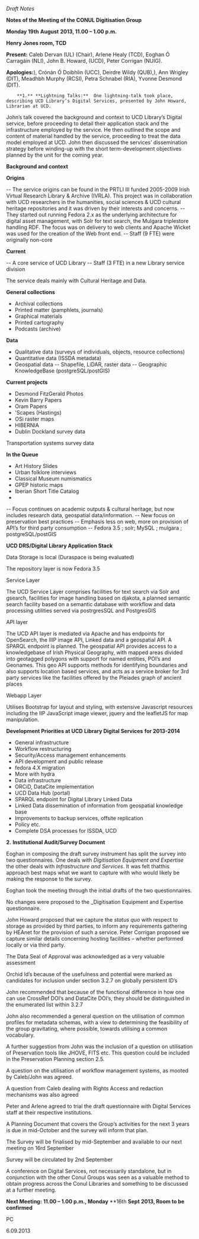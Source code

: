 _Draft_ _Notes_

**Notes of the Meeting of the CONUL Digitisation Group**

**Monday 19th** **August** **2013, 11.00 – 1.00 p.m.**

**Henry Jones room, TCD**

**Present:** Caleb Dervan (UL) (Chair), Arlene Healy (TCD), Eoghan Ó Carragáin (NLI), John B. Howard, (UCD), Peter Corrigan (NUIG).

**Apologies:**), Crónán Ó Doibhlin (UCC), Deirdre Wildy (QUB),), Ann Wrigley (DIT), Meadhbh Murphy (RCSI), Petra Schnabel (RIA), Yvonne Desmond (DIT).

		**1.** **Lightning Talks:**  One lightning-talk took place, describing UCD Library’s Digital Services, presented by John Howard, Librarian at UCD.

John’s talk covered the background and context to UCD Library’s Digital service, before proceeding to detail their application stack and the infrastructure employed by the service. He then outlined the scope and content of material handled by the service, proceeding to treat the data model employed at UCD. John then discussed the services’ dissemination strategy before winding-up with the short term-development objectives planned by the unit for the coming year.

**Background and context**

**Origins**

-- The service origins can be found in the PRTLI III funded 2005-2009 Irish Virtual Research Library & Archive (IVRLA). This project was in collaboration with UCD researchers in the humanities, social sciences & UCD cultural heritage repositories and it was driven by their interests and concerns.
-- They started out running Fedora 2.x as the underlying architecture for digital asset management, with Solr for text search, the Mulgara triplestore handling RDF. The focus was on delivery to web clients and Apache Wicket was used for the creation of the Web front end.
-- Staff (9 FTE) were originally non-core

 **Current**

-- A core service of UCD Library
-- Staff (3 FTE) in a new Library service division

The service deals mainly with Cultural Heritage and Data.

**General collections**

- Archival collections
- Printed matter (pamphlets, journals)
- Graphical materials
- Printed cartography
- Podcasts (archive)


**Data**

- Qualitative data (surveys of individuals, objects, resource collections)
- Quantitative data (ISSDA metadata)
- Geospatial data
-- Shapefile, LiDAR, raster data
-- Geographic KnowledgeBase (postgreSQL/postGIS)

**Current projects**

- Desmond FitzGerald Photos
- Kevin Barry Papers
- Oram Papers
- 'Scapes (Hastings)
- OSi raster maps
- HIBERNIA
- Dublin Dockland survey data

Transportation systems survey data

  **In the Queue**

- Art History Slides
- Urban folklore interviews
- Classical Museum numismatics
- GPEP historic maps
- Iberian Short Title Catalog
- 
-- Focus continues on academic outputs & cultural heritage, but now includes research data, geospatial data/information. 
-- New focus on preservation best practices
-- Emphasis less on web, more on provision of API’s for third party consumption
-- Fedora 3.5 ; solr; MySQL ; mulgara ; postgreSQL/postGIS

**UCD DRS/Digital Library Application Stack**

Data Storage is local (Duraspace is being evaluated)

The repository layer is now Fedora 3.5

Service Layer

The UCD Service Layer comprises facilities for text search via Solr and gsearch, facilities for image handling based on djakota, a planned semantic search facility based on a semantic database with workflow and data processing utilities served via postrgresSQL and PostgresGIS

API layer

The UCD API layer is mediated via Apache and has endpoints for OpenSearch, the IIIP image API, Linked data and a geospatial API. A SPARQL endpoint is planned. The geospatial API provides access to a knowledgebase of Irish Physical Geography, with mapped areas divided into geotagged polygons with support for named entities, POI’s and Geonames. This geo API supports methods for identifying boundaries and also supports location based services, and acts as a service broker for 3rd party services like the facilities offered by the Pleiades graph of ancient places

Webapp Layer

Utilises Bootstrap for layout and styling, with extensive Javascript resources including the IIP JavaScript image viewer, jquery and the leafletJS for map manipulation.

**Development Priorities at UCD** **Library Digital Services** **for 2013-2014**

- General infrastructure
- Workflow restructuring
- Security/Access management enhancements
- API development and public release
- fedora 4.X migration
- More with hydra
- Data infrastructure
- ORCiD, DataCite implementation
- UCD Data Hub (portal)
- SPARQL endpoint for Digital Library Linked Data
- Linked Data dissemination of information from geospatial knowledge base
- Improvements to backup services, offsite replication
- Policy etc.
- Complete DSA processes for ISSDA, UCD

**2.** **Institutional Audit/Survey Document**

Eoghan in composing the draft survey instrument has split the survey into two questionnaires. One deals with _Digitisation Equipment and Expertise_ the other deals with _Infrastructure and Services_. It was felt thatthis approach best maps what we want to capture with who would likely be making the response to the survey.

Eoghan took the meeting through the initial drafts of the two questionnaires.

No changes were proposed to the _Digitisation Equipment and Expertise questionnaire.

John Howard proposed that we capture the _status quo_ with respect to storage as provided by third parties, to inform any requirements gathering by HEAnet for the provision of such a service. Peter Corrigan proposed we capture similar details concerning hosting facilities – whether performed locally or via third party.

The Data Seal of Approval was acknowledged as a very valuable assessment

Orchid Id’s because of the usefulness and potential were marked as candidates for inclusion under section 3.2.7 on globally persistent ID’s

John recommended that because of the functional difference in how one can use CrossRef  DOI’s and DataCite DOI’s, they should be distinguished in the enumerated list within 3.2.7

John also recommended a general question on the utilisation of common profiles for metadata schemas, with a view to determining the feasibility of the group gravitating, where possible, towards utilising a common vocabulary.

A further suggestion from John was the inclusion of a question on utilisation of Preservation tools like JHOVE, FITS etc. This question could be included in the Preservation Planning section 2.5.

A question on the utilisation of workflow management systems, as mooted by Caleb/John was agreed.

A question from Caleb dealing with Rights Access and redaction mechanisms was also agreed

Peter and Arlene agreed to trial the draft questionnaire with Digital Services staff at their respective institutions.

A Planning Document that covers the Group’s activities for the next 3 years is due in mid-October and the survey will inform that plan.

The Survey will be finalised by mid-September and available to our next meeting on 16rd September

Survey will be circulated by 2nd September

A conference on Digital Services, not necessarily standalone, but in conjunction with the other Conul Groups was seen as a valuable method to obtain progress across the Conul Libraries and something to be discussed at a further meeting.

**Next Meeting:**	**11.00 – 1.00 p.m., Monday** **16th **Sept** **2013, Room to be confirmed**

PC

6.09.2013
